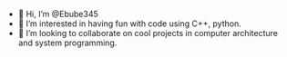 - 👋 Hi, I’m @Ebube345
- 👀 I’m interested in having fun with code using C++, python.
- 💞️ I’m looking to collaborate on cool projects in computer architecture and system programming.
<!---
Ebube345/Ebube345 is a ✨ special ✨ repository because its `README.md` (this file) appears on your GitHub profile.
You can click the Preview link to take a look at your changes.
--->

